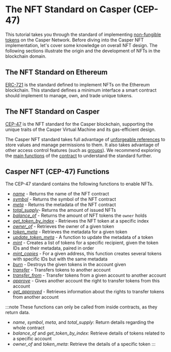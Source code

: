 # The NFT Standard on Casper (CEP-47)

This tutorial takes you through the standard of implementing [non-fungible tokens](/glossary/N#non-fungible-token) on the Casper Network. Before diving into the Casper NFT implementation, let's cover some knowledge on overall NFT design. The following sections illustrate the origin and the development of NFTs in the blockchain domain.

## The NFT Standard on Ethereum
[ERC-721](https://eips.ethereum.org/EIPS/eip-721) is the standard defined to implement NFTs on the Ethereum blockchain. This standard defines a minimum interface a smart contract should implement to manage, own, and trade unique tokens. 

## The NFT Standard on Casper
[CEP-47](https://github.com/casper-ecosystem/casper-nft-cep47) is the NFT standard for the Casper blockchain, supporting the unique traits of the Casper Virtual Machine and its gas-efficient design. 

The Casper NFT standard takes full advantage of [unforgeable references](/design/uref) to store values and manage permissions to them. It also takes advantage of other access control features (such as [groups](/glossary/G#groups)). We recommend exploring the [main functions](../cep47/#cep-47-function-types) of the [contract](https://github.com/casper-ecosystem/casper-nft-cep47/blob/master/cep47/bin/cep47_token.rs) to understand the standard further.

## Casper NFT (CEP-47) Functions
The CEP-47 standard contains the following functions to enable NFTs.  

- [*name*](https://github.com/casper-ecosystem/casper-nft-cep47/blob/09b40b0caf4cfc6f73d1e5f7d5b9c868228f7621/cep47/bin/cep47_token.rs#L44-L47) - Returns the name of the NFT contract
- [*symbol*](https://github.com/casper-ecosystem/casper-nft-cep47/blob/09b40b0caf4cfc6f73d1e5f7d5b9c868228f7621/cep47/bin/cep47_token.rs#L50-L53) - Returns the symbol of the NFT contract
- [*meta*](https://github.com/casper-ecosystem/casper-nft-cep47/blob/09b40b0caf4cfc6f73d1e5f7d5b9c868228f7621/cep47/bin/cep47_token.rs#L56-L59) - Returns the metadata of the NFT contract
- [*total_supply*](https://github.com/casper-ecosystem/casper-nft-cep47/blob/09b40b0caf4cfc6f73d1e5f7d5b9c868228f7621/cep47/bin/cep47_token.rs#L62-L65)- Returns the amount of issued NFTs
- [*balance_of*](https://github.com/casper-ecosystem/casper-nft-cep47/blob/09b40b0caf4cfc6f73d1e5f7d5b9c868228f7621/cep47/bin/cep47_token.rs#L68-L72) - Returns the amount of NFT tokens the `owner` holds
- [*get_token_by_index*](https://github.com/casper-ecosystem/casper-nft-cep47/blob/09b40b0caf4cfc6f73d1e5f7d5b9c868228f7621/cep47/bin/cep47_token.rs#L75-L80) - Retrieves the NFT token at a specific index
- [*owner_of*](https://github.com/casper-ecosystem/casper-nft-cep47/blob/09b40b0caf4cfc6f73d1e5f7d5b9c868228f7621/cep47/bin/cep47_token.rs#L83-L87) - Retrieves the owner of a given token
- [*token_meta*](https://github.com/casper-ecosystem/casper-nft-cep47/blob/09b40b0caf4cfc6f73d1e5f7d5b9c868228f7621/cep47/bin/cep47_token.rs#L90-L94) - Retrieves the metadata for a given token
- [*update_token_meta*](https://github.com/casper-ecosystem/casper-nft-cep47/blob/09b40b0caf4cfc6f73d1e5f7d5b9c868228f7621/cep47/bin/cep47_token.rs#L97-L103) -  A function to update the metadata of a token
- [*mint*](https://github.com/casper-ecosystem/casper-nft-cep47/blob/09b40b0caf4cfc6f73d1e5f7d5b9c868228f7621/cep47/bin/cep47_token.rs#L106-L113) - Creates a list of tokens for a specific recipient, given the token IDs and their metadata, paired in order
- [*mint_copies*](https://github.com/casper-ecosystem/casper-nft-cep47/blob/09b40b0caf4cfc6f73d1e5f7d5b9c868228f7621/cep47/bin/cep47_token.rs#L116-L124) - For a given address, this function creates several tokens with specific IDs but with the same metadata
- [*burn*](https://github.com/casper-ecosystem/casper-nft-cep47/blob/09b40b0caf4cfc6f73d1e5f7d5b9c868228f7621/cep47/bin/cep47_token.rs#L127-L133) - Destroys the given tokens in the account given
- [*transfer*](https://github.com/casper-ecosystem/casper-nft-cep47/blob/09b40b0caf4cfc6f73d1e5f7d5b9c868228f7621/cep47/bin/cep47_token.rs#L136-L142) - Transfers tokens to another account
- [*transfer_from*](https://github.com/casper-ecosystem/casper-nft-cep47/blob/09b40b0caf4cfc6f73d1e5f7d5b9c868228f7621/cep47/bin/cep47_token.rs#L145-L152) - Transfer tokens from a given account to another account
- [*approve*](https://github.com/casper-ecosystem/casper-nft-cep47/blob/09b40b0caf4cfc6f73d1e5f7d5b9c868228f7621/cep47/bin/cep47_token.rs#L155-L161) - Gives another account the right to transfer tokens from this account
- [*get_approved*](https://github.com/casper-ecosystem/casper-nft-cep47/blob/09b40b0caf4cfc6f73d1e5f7d5b9c868228f7621/cep47/bin/cep47_token.rs#L164-L169) - Retrieves information about the rights to transfer tokens from another account

:::note
These functions can only be called from inside contracts, as they return data.
- *name*, *symbol*, *meta*, and *total_supply*: Return details regarding the whole contract
- *balance_of* and *get_token_by_index*: Retrieve details of tokens related to a specific account
- *owner_of* and *token_meta*: Retrieve the details of a specific token
:::

